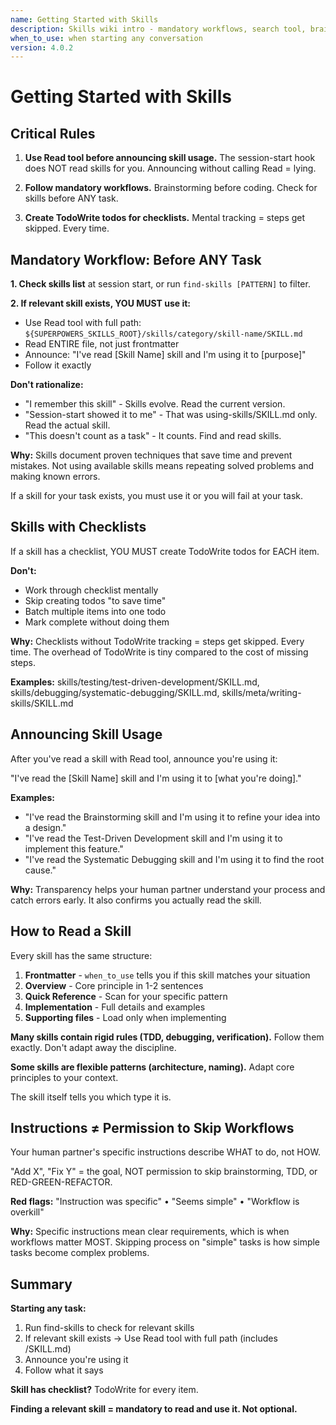 ```yaml
---
name: Getting Started with Skills
description: Skills wiki intro - mandatory workflows, search tool, brainstorming triggers
when_to_use: when starting any conversation
version: 4.0.2
---
```


# Getting Started with Skills

## Critical Rules

1. **Use Read tool before announcing skill usage.** The session-start hook does NOT read skills for you. Announcing without calling Read = lying.

2. **Follow mandatory workflows.** Brainstorming before coding. Check for skills before ANY task.

3. **Create TodoWrite todos for checklists.** Mental tracking = steps get skipped. Every time.

## Mandatory Workflow: Before ANY Task

**1. Check skills list** at session start, or run `find-skills [PATTERN]` to filter.

**2. If relevant skill exists, YOU MUST use it:**

- Use Read tool with full path: `${SUPERPOWERS_SKILLS_ROOT}/skills/category/skill-name/SKILL.md`
- Read ENTIRE file, not just frontmatter
- Announce: "I've read [Skill Name] skill and I'm using it to [purpose]"
- Follow it exactly

**Don't rationalize:**

- "I remember this skill" - Skills evolve. Read the current version.
- "Session-start showed it to me" - That was using-skills/SKILL.md only. Read the actual skill.
- "This doesn't count as a task" - It counts. Find and read skills.

**Why:** Skills document proven techniques that save time and prevent mistakes. Not using available skills means repeating solved problems and making known errors.

If a skill for your task exists, you must use it or you will fail at your task.

## Skills with Checklists

If a skill has a checklist, YOU MUST create TodoWrite todos for EACH item.

**Don't:**

- Work through checklist mentally
- Skip creating todos "to save time"
- Batch multiple items into one todo
- Mark complete without doing them

**Why:** Checklists without TodoWrite tracking = steps get skipped. Every time. The overhead of TodoWrite is tiny compared to the cost of missing steps.

**Examples:** skills/testing/test-driven-development/SKILL.md, skills/debugging/systematic-debugging/SKILL.md, skills/meta/writing-skills/SKILL.md

## Announcing Skill Usage

After you've read a skill with Read tool, announce you're using it:

"I've read the [Skill Name] skill and I'm using it to [what you're doing]."

**Examples:**

- "I've read the Brainstorming skill and I'm using it to refine your idea into a design."
- "I've read the Test-Driven Development skill and I'm using it to implement this feature."
- "I've read the Systematic Debugging skill and I'm using it to find the root cause."

**Why:** Transparency helps your human partner understand your process and catch errors early. It also confirms you actually read the skill.

## How to Read a Skill

Every skill has the same structure:

1. **Frontmatter** - `when_to_use` tells you if this skill matches your situation
2. **Overview** - Core principle in 1-2 sentences
3. **Quick Reference** - Scan for your specific pattern
4. **Implementation** - Full details and examples
5. **Supporting files** - Load only when implementing

**Many skills contain rigid rules (TDD, debugging, verification).** Follow them exactly. Don't adapt away the discipline.

**Some skills are flexible patterns (architecture, naming).** Adapt core principles to your context.

The skill itself tells you which type it is.

## Instructions ≠ Permission to Skip Workflows

Your human partner's specific instructions describe WHAT to do, not HOW.

"Add X", "Fix Y" = the goal, NOT permission to skip brainstorming, TDD, or RED-GREEN-REFACTOR.

**Red flags:** "Instruction was specific" • "Seems simple" • "Workflow is overkill"

**Why:** Specific instructions mean clear requirements, which is when workflows matter MOST. Skipping process on "simple" tasks is how simple tasks become complex problems.

## Summary

**Starting any task:**

1. Run find-skills to check for relevant skills
2. If relevant skill exists → Use Read tool with full path (includes /SKILL.md)
3. Announce you're using it
4. Follow what it says

**Skill has checklist?** TodoWrite for every item.

**Finding a relevant skill = mandatory to read and use it. Not optional.**
